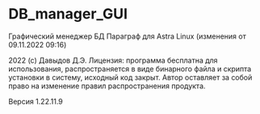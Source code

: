 # DB_manager_GUI
Графический менеджер БД Параграф для Astra Linux (изменения от 09.11.2022 09:16)


2022 (с) Давыдов Д.Э.
Лицензия: программа бесплатна для использования, распространяется в виде бинарного файла и скрипта установки в систему, исходный код закрыт. Автор оставляет за собой право на изменение правил распространения продукта.


Версия 1.22.11.9
